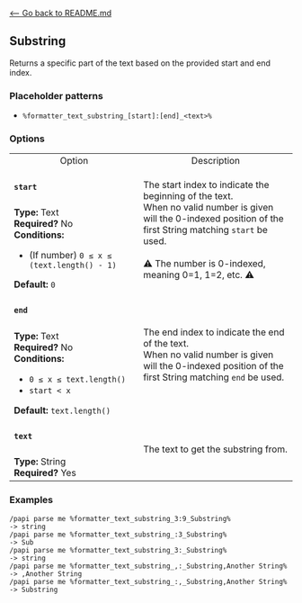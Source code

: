 [\<-- Go back to README.md](../../README.md)

## Substring

Returns a specific part of the text based on the provided start and end index.

### Placeholder patterns

- `%formatter_text_substring_[start]:[end]_<text>%`

### Options

<table>
  <tr>
    <td align="center" nowrap="nowrap">
      Option
    </td>
    <td align="center" nowrap="nowrap">
      Description
    </td>
  </tr>
  <tr>
    <td nowrap="nowrap">
      <h4><code>start</code></h4>
    </td>
    <td rowspan="2">
      The start index to indicate the beginning of the text.<br>
      When no valid number is given will the 0-indexed position of the first String matching <code>start</code> be used.<br>
      <br>
      ⚠️ The number is 0-indexed, meaning 0=1, 1=2, etc. ⚠️
    </td>
  </tr>
  <tr>
    <td nowrap="nowrap">
      <b>Type:</b> Text<br>
      <b>Required?</b> No<br>
      <b>Conditions:</b>
      <ul>
        <li>(If number) <code>0 ≤ x ≤ (text.length() - 1)</code></li>
      </ul>
      <b>Default:</b> <code>0</code>
    </td>
  </tr>
  <tr>
    <td nowrap="nowrap">
      <h4><code>end</code></h4>
    </td>
    <td rowspan="2">
      The end index to indicate the end of the text.<br>
      When no valid number is given will the 0-indexed position of the first String matching <code>end</code> be used.
    </td>
  </tr>
  <tr>
    <td nowrap="nowrap">
      <b>Type:</b> Text<br>
      <b>Required?</b> No<br>
      <b>Conditions:</b><br>
      <ul>
        <li><code>0 ≤ x ≤ text.length()</code></li>
        <li><code>start < x</code></li>
      </ul>
      <b>Default:</b> <code>text.length()</code>
    </td>
  </tr>
  <tr>
    <td nowrap="nowrap">
      <h4><code>text</code></h4>
    </td>
    <td rowspan="2">
      The text to get the substring from.
    </td>
  </tr>
  <tr>
    <td nowrap="nowrap">
      <b>Type:</b> String<br>
      <b>Required?</b> Yes
    </td>
  </tr>
</table>

### Examples

```
/papi parse me %formatter_text_substring_3:9_Substring%                -> string
/papi parse me %formatter_text_substring_:3_Substring%                 -> Sub
/papi parse me %formatter_text_substring_3:_Substring%                 -> string
/papi parse me %formatter_text_substring_,:_Substring,Another String%  -> ,Another String
/papi parse me %formatter_text_substring_:,_Substring,Another String%  -> Substring
```
